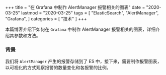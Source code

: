 +++
title = "在 Grafana 中制作 AlertManager 报警相关的图表"
date = "2020-03-25"
lastmod = "2020-03-25"
tags = [
    "ElasticSearch",
    "AlertManager",
    "Grafana",
]
categories = [
    "技术"
]
+++

本篇博客介绍下如何在 `Grafana` 中制作 AlertManager 报警相关的图表，详细介绍其参数和方法。

<!--more-->

### 背景

我们将 `AlertManager` 产生的报警存储到了 ES 中，接下来，需要制作报警图表，以可视化的方式观察报警的数量变化和各报警的比例。

### 


